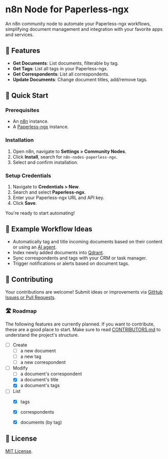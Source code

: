 # n8n Node for Paperless-ngx

An n8n community node to automate your Paperless-ngx workflows, simplifying document management and integration with your favorite apps and services.

## 📌 Features

* **Get Documents**: List documents, filterable by tag.
* **Get Tags**: List all tags in your Paperless-ngx.
* **Get Correspondents**: List all correspondents.
* **Update Documents**: Change document titles, add/remove tags.

## 🚀 Quick Start

### Prerequisites

* An [n8n](https://n8n.io) instance.
* A [Paperless-ngx](https://github.com/paperless-ngx/paperless-ngx) instance.

### Installation

1. Open n8n, navigate to **Settings > Community Nodes**.
2. Click **Install**, search for `n8n-nodes-paperless-ngx`.
3. Select and confirm installation.

### Setup Credentials

1. Navigate to **Credentials > New**.
2. Search and select **Paperless-ngx**.
3. Enter your Paperless-ngx URL and API key.
4. Click **Save**.

You're ready to start automating!

## 🎯 Example Workflow Ideas

* Automatically tag and title incoming documents based on their content or using an [AI agent](https://n8n.io/ai/).
* Index newly added documents into [Qdrant](https://qdrant.tech/).
* Sync correspondents and tags with your CRM or task manager.
* Trigger notifications or alerts based on document tags.

## 🤝 Contributing

Your contributions are welcome! Submit ideas or improvements via [GitHub Issues or Pull Requests](https://github.com/nielsmaerten/n8n-nodes-paperless-ngx).  

### 🛣️ Roadmap

The following features are currently planned. If you want to contribute, these are a good place to start. Make sure to read [CONTRIBUTORS.md](CONTRIBUTORS.md) to understand the project's structure.

- [ ] Create
  - [ ] a new document
  - [ ] a new tag
  - [ ] a new correspondent
- [ ] Modify
  - [ ] a document's correspondent
  - [x] a document's title
  - [x] a document's tags
- [ ] List
  - [x] tags
  - [x] correspondents
  - [x] documents (by tag)


## 📄 License

[MIT License](LICENSE.md).

